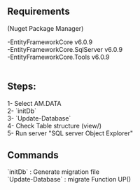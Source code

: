 <p><h2>Requirements</h2> (Nuget Package Manager)</p>
    -EntityFrameworkCore v6.0.9<br>
    -EntityFrameworkCore.SqlServer v6.0.9<br>    
    -EntityFrameworkCore.Tools  v6.0.9<br>
<br>
<h2>Steps:</h2>
 1- Select AM.DATA<br>
 2- `initDb`<br>
 3- `Update-Database`<br>
 4- Check Table structure (view/)<br>
 5- Run server "SQL server Object Explorer"

<h2>Commands</h2>
`initDb` : Generate migration file<br>
`Update-Database` : migrate Function UP() <br>
